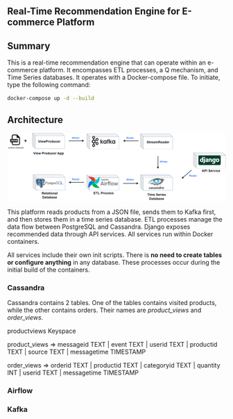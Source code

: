 ## Real-Time Recommendation Engine for E-commerce Platform


## Summary


This is a real-time recommendation engine that can operate within an e-commerce platform. It encompasses ETL processes, a Q mechanism, and Time Series databases. It operates with a Docker-compose file. To initiate, type the following command:

```bash
docker-compose up -d --build
```



## Architecture

![Architecture](/Documantation/Drawings/product_match.png)


This platform reads products from a JSON file, sends them to Kafka first, and then stores them in a time series database. ETL processes manage the data flow between PostgreSQL and Cassandra. Django exposes recommended data through API services. All services run within Docker containers.


All services include their own init scripts. There is **no need to create tables or configure anything** in any database. These processes occur during the initial build of the containers.

### Cassandra

Cassandra contains 2 tables. One of the tables contains visited products, while the other contains orders. Their names are *product_views* and *order_views*.

productviews Keyspace


product_views          =>     messageid TEXT    |   event TEXT      |   userid TEXT      |   productid TEXT   |   source TEXT  |   messagetime TIMESTAMP


order_views            =>     orderid TEXT      |   productid TEXT  |   categoryid TEXT  |   quantity INT     |   userid TEXT  |   messagetime TIMESTAMP

### Airflow

### Kafka


